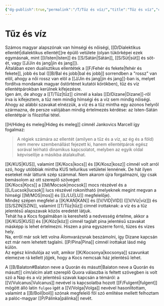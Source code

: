 ```yaml
---
{"dg-publish":true,"permalink":"/T/Tűz és víz/","title":"Tűz és víz","created":"2024-12-18T11:46","updated":"2025-07-03T01:18"}
---
```



# Tűz és víz

Számos magyar alapszónak van hímségi és nőiségi, [[D/Dialektikus ellentét\|dialektikus ellentét]]re épülő vetülete (olyan tükörképei ezek egymásnak, mint [[I/Isten\|Isten]] és [[S/Sátán\|Sátán]], [[S/Süt\|süt]] és söt-ét, vagy [[J/Jin és jang\|jin és jang]]).  
Általában ezen dualisztikus ellentétek a [[F/Fehér és fekete\|fehér és fekete]], jobb és bal ([[B/Bal és jobb\|bal és jobb]] sorrendben a "rossz" van elöl, ahogy a női rossz van elöl a [[J/Jin és jang\|jin és jang]]-ban is, melyet fordítva mondanak magyar őstörténet kutatói körökben), tűz és víz ellentétpárokban kerülnek kifejezésre.  
Igen ám, de ahogy a [[T/Tűz\|tűz]] címnél a kalas [[D/Dizane\|Dizane]]-ről írva is kifejeztem, a tűz nem mindig hímségi és a víz sem mindig nőiségi.  
Ahogy az alábbi szavakat elnézzük, a víz és a tűz mintha egy azonos helyről származna, de persze valójában mindig értelmezés kérdése: az Isten-Sátán ellentétpár is filozófiai tétel.  

[[H/Hideg és meleg\|Hideg és meleg]] címnél Jankovics Marcell így fogalmaz:  
> A régiek számára az ellentét (amilyen a tűz és a víz, az ég és a föld) nem merev szembenállást fejezett ki, hanem ellentétpárok egész sorával leírható dinamikus kapcsolatot, melyben az egyik oldal képviselője a másikba átalakulhat.  

[[K/KUS\|KUS]], valamint [[K/Kocs\|kocs]] és [[K/Kosz\|kosz]] címnél volt arról szó, hogy utóbbiak mintha KUS tellurikus vetületei lennének. De hát ilyen eseteket már láttunk szép számmal. Nem akarom újra forgalmazni, így csak bemásolom az ott szereplő szöveget:  
[[K/Kocs\|Kocs]] a [[M/Mocsok\|mocsok]] mocs részével és a [[L/Lucsok\|lucsok]] lucs részével rokonítható (melyeknek megint megvan a hímségi [[M/MOS\|mos]] és [[L/LU\|LU]] megfelelője).  
Mindez szépen megfelel a [[K/KAN\|KAN]] és [[V/VID\|VID]] ([[V/Víz\|víz]]) és [[S/SZIN\|SZIN]], valamint [[T/Tűz\|tűz]] címnél írottaknak: a víz és a tűz jelentésű alapszavak közös eredetét látjuk.  
Tehát ha a Kocs fogalmában is kereshető a nedvesség értelme, akkor a [[K/KUS\|KUS]] és [[K/Köz\|köz]] címnél taglalt pina jelentésű szavakat másképp is lehet értelmezni. Hiszen a pina egyszerre forró, tüzes és vizes hely.  
Na, erről már sok lett volna Álomvarázsnak beszámolni, így Dizane kapcsán ezt már nem lehetett taglalni. [[P/Pina\|Pina]] címnél írottakat lásd még külön.  
Az egész kiindulója az volt, amikor [[K/Kocsonya\|kocsonya]] szavunkat elemezve rá kellett jöjjek, hogy a Kocs nemcsak ház jelentésű lehet.  

A [[B/Balaton#Balaton neve a Quorán és másutt\|Balaton neve a Quorán és másutt]] cím/alcím alatt szereplő Quora válaszba is feltett szövegben is volt szó a Nap és a víz jelentésű szavak kapcsán a témáról: a [[V/Vulcanus\|Vulcanus]] nevével is kapcsolatba hozott [[F/Fulgent\|fulgent]] mögött álló latin `fulgeo` igét a [[V/Volga\|Volga]] nevével hasonlítottam, valamint a [[B/Boil\|boil]] szónak megfelelő fől szó említése mellett felhoztam a palóc-magyar [[P/Pálinka\|pálinka]] nevét.  